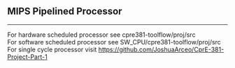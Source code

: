 ## MIPS Pipelined Processor
---------------------------
For hardware scheduled processor see cpre381-toolflow/proj/src <br />
For software scheduled processor see SW_CPU/cpre381-toolflow/proj/src <br />
For single cycle processor visit https://github.com/JoshuaArceo/CprE-381-Project-Part-1
